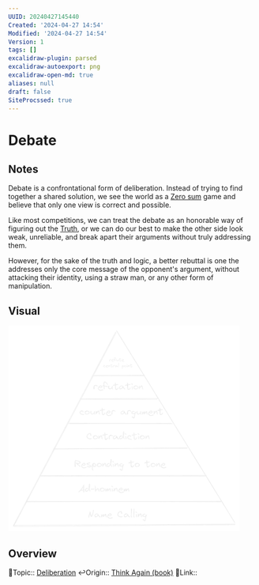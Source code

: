 ```yaml
---
UUID: 20240427145440
Created: '2024-04-27 14:54'
Modified: '2024-04-27 14:54'
Version: 1
tags: []
excalidraw-plugin: parsed
excalidraw-autoexport: png
excalidraw-open-md: true
aliases: null
draft: false
SiteProcssed: true
---
```

# Debate

## Notes

Debate is a confrontational form of deliberation. Instead of trying to find together a shared solution, we see the world as a [Zero sum](/notes/binary-thinking.md) game and believe that only one view is correct and possible. 

Like most competitions, we can treat the debate as an honorable way of figuring out the [Truth](/notes/truth.md), or we can do our best to make the other side look weak, unreliable, and break apart their arguments without truly addressing them.

However, for the sake of the truth and logic, a better rebuttal is one the addresses only the core message of the opponent's argument, without attacking their identity, using a straw man, or any other form of manipulation.

## Visual

![Debate.webp](/notes/debate.webp)

## Overview
🔼Topic:: [Deliberation](/notes/deliberation.md)
↩️Origin:: [Think Again (book)](/books/think-again-book.md)
🔗Link:: 
